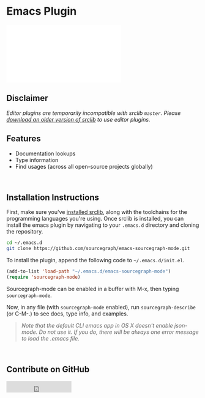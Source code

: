 # Emacs Plugin

<div class="embed-responsive embed-responsive-16by9">
<iframe class="embed-responsive-item" src="//www.youtube.com/embed/cm59qQD6khs" frameborder="0" allowfullscreen></iframe>
</div>

## Disclaimer

*Editor plugins are temporarily incompatible with srclib `master`. Please
[download an older version of srclib](./compatiblebinaries.md) to use editor plugins.*

## Features
- Documentation lookups
- Type information
- Find usages (across all open-source projects globally)

<br>

## Installation Instructions
First, make sure you've [installed srclib](../install.md), along with the toolchains for the programming
languages you're using. Once srclib is installed, you can install the emacs plugin by navigating to your `.emacs.d`
directory and cloning the repository.


```bash
cd ~/.emacs.d
git clone https://github.com/sourcegraph/emacs-sourcegraph-mode.git
```

To install the plugin, append the following code to `~/.emacs.d/init.el`.
```lisp
(add-to-list 'load-path "~/.emacs.d/emacs-sourcegraph-mode")
(require 'sourcegraph-mode)
```

Sourcegraph-mode can be enabled in a buffer with M-x, then typing `sourcegraph-mode`.

Now, in any file (with `sourcegraph-mode` enabled), run `sourcegraph-describe`
(or C-M-.) to see docs, type info, and examples.

[//]: # (Issue #134:  sourcegraph mode for the default CLI emacs under OS X doesn't work)
> *Note that the default CLI emacs app in OS X doesn't enable json-mode. Do not use it. If you do, there will be always one error message to load the .emacs file.*

<br>

## Contribute on GitHub
<iframe src="http://ghbtns.com/github-btn.html?user=sourcegraph&repo=emacs-sourcegraph-mode&type=watch&count=true&size=large"
  allowtransparency="true" frameborder="0" scrolling="0" width="170" height="30"></iframe>

<br>
